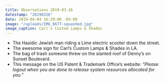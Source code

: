 ```yaml
---
title: Observations 2019-03-26
datestamp: "20190326"
date: 2019-04-04 16:29:00 -05:00
image: "/uploads/IMG_6677-squashed.jpg"
image_caption: Carl's Custom Lamps & Shades
---
```


- The Hasidic Jewish man riding a Lime electric scooter down the street.
- The awesome sign for Carl’s Custom Lamps & Shades in LA.
- The bag of trash someone threw on the slanted roof of Denny’s on Sunset Boulevard.
- This message on the US Patent & Trademark Office’s website: *“Please logout when you are done to release system resources allocated for you.”*
